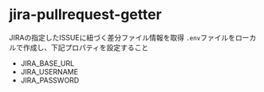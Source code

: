 # jira-pullrequest-getter
JIRAの指定したISSUEに紐づく差分ファイル情報を取得
`.env`ファイルをローカルで作成し、下記プロパティを設定すること
* JIRA_BASE_URL
* JIRA_USERNAME
* JIRA_PASSWORD